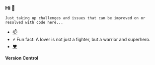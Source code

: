 ### Hi 👋
```
Just taking up challenges and issues that can be improved on or resolved with code here...
```

- [📫](https://t.me/bobbyabuchi)
- ⚡ Fun fact: A lover is not just a fighter, but a warrior and superhero.
- [❤️](https://www.instagram.com/alwaz_dazzlingstar/)

#### Version Control


